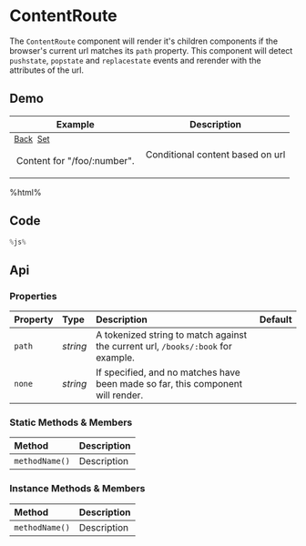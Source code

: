 # ContentRoute
The `ContentRoute` component will render it's children components if the
browser's current url matches its `path` property. This component will detect
`pushstate`, `popstate` and `replacestate` events and rerender with the
attributes of the url.

## Demo

<table class="example">
  <thead>
    <tr>
      <th>Example</th>
      <th>Description</th>
    </tr>
  </thead>
  <tbody>
    <tr>
      <td>
        <a href="#" id="content-route-link-2">Back</a><a href="#" id="content-route-link-1">Set</a>
        <content-route path="/foo/:number">
          Content for "/foo/:number".
        </content-route>
      </td>
      <td>
        <span id="content-route-example-1">Conditional content based on url</span>
      </td>
    </tr>
  </tbody>
</table>

%html%

## Code

```js
%js%
```

<style>
  content-route {
    margin-top: 16px;
    border: 1px solid var(--border);
    padding: 4px;
    display: block;
    min-height: 32px;
    color: var(--info);
  }

  #content-route-link-1,
  #content-route-link-2 {
    font-size: 14px;
    font-family: var(--subheader);
    margin-right: 8px;
  }
</style>

## Api

### Properties

| Property | Type | Description | Default |
| :--- | :--- | :--- | :--- |
| `path` | *string* | A tokenized string to match against the current url, `/books/:book` for example. | |
| `none` | *string* | If specified, and no matches have been made so far, this component will render. | |

### Static Methods & Members

| Method | Description |
| :--- | :--- |
| `methodName()` | Description |

### Instance Methods & Members

| Method | Description |
| :--- | :--- |
| `methodName()` | Description |
